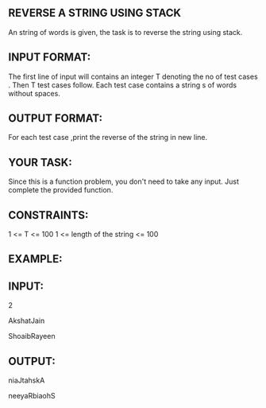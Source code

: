 ## REVERSE A STRING USING STACK

An string of words is given, the task is to reverse the string using stack.

## INPUT FORMAT:
The first line of input will contains an integer T denoting the no of test cases . Then T test cases follow. Each test case contains a string s of words without spaces.

## OUTPUT FORMAT:
For each test case ,print the reverse of the string in new line. 

## YOUR TASK:
Since this is a function problem, you don't need to take any input. Just complete the provided function.

## CONSTRAINTS:
1 <= T <= 100
1 <= length of the string <= 100

## EXAMPLE:
## INPUT:
2

AkshatJain

ShoaibRayeen
## OUTPUT:
niaJtahskA

neeyaRbiaohS
